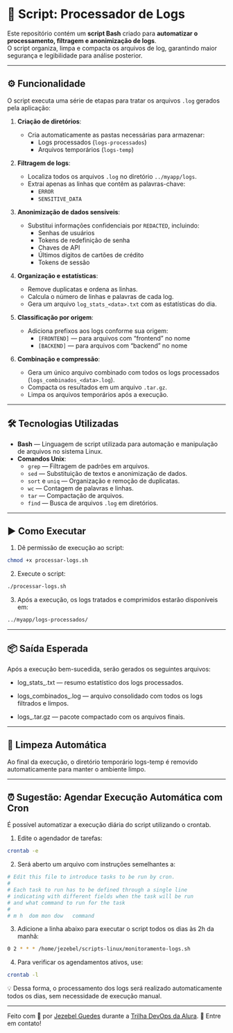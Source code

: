 # 🧩 Script: Processador de Logs

Este repositório contém um **script Bash** criado para **automatizar o processamento, filtragem e anonimização de logs**.  
O script organiza, limpa e compacta os arquivos de log, garantindo maior segurança e legibilidade para análise posterior.

---
## ⚙️ Funcionalidade

O script executa uma série de etapas para tratar os arquivos `.log` gerados pela aplicação:

1. **Criação de diretórios**:
   - Cria automaticamente as pastas necessárias para armazenar:
     - Logs processados (`logs-processados`)
     - Arquivos temporários (`logs-temp`)

2. **Filtragem de logs**:
   - Localiza todos os arquivos `.log` no diretório `../myapp/logs`.
   - Extrai apenas as linhas que contêm as palavras-chave:
     - `ERROR`
     - `SENSITIVE_DATA`

3. **Anonimização de dados sensíveis**:
   - Substitui informações confidenciais por `REDACTED`, incluindo:
     - Senhas de usuários  
     - Tokens de redefinição de senha  
     - Chaves de API  
     - Últimos dígitos de cartões de crédito  
     - Tokens de sessão

4. **Organização e estatísticas**:
   - Remove duplicatas e ordena as linhas.
   - Calcula o número de linhas e palavras de cada log.
   - Gera um arquivo `log_stats_<data>.txt` com as estatísticas do dia.

5. **Classificação por origem**:
   - Adiciona prefixos aos logs conforme sua origem:
     - `[FRONTEND]` — para arquivos com “frontend” no nome
     - `[BACKEND]` — para arquivos com “backend” no nome

6. **Combinação e compressão**:
   - Gera um único arquivo combinado com todos os logs processados (`logs_combinados_<data>.log`).
   - Compacta os resultados em um arquivo `.tar.gz`.
   - Limpa os arquivos temporários após a execução.

---

## 🛠️ Tecnologias Utilizadas

- **Bash** — Linguagem de script utilizada para automação e manipulação de arquivos no sistema Linux.
- **Comandos Unix**:
  - `grep` — Filtragem de padrões em arquivos.
  - `sed` — Substituição de textos e anonimização de dados.
  - `sort` e `uniq` — Organização e remoção de duplicatas.
  - `wc` — Contagem de palavras e linhas.
  - `tar` — Compactação de arquivos.
  - `find` — Busca de arquivos `.log` em diretórios.

---

## ▶️ Como Executar

1. Dê permissão de execução ao script:
```bash
chmod +x processar-logs.sh
```

2. Execute o script:
```bash
./processar-logs.sh
```

3. Após a execução, os logs tratados e comprimidos estarão disponíveis em:
```bash
../myapp/logs-processados/
```
---

## 📦 Saída Esperada

Após a execução bem-sucedida, serão gerados os seguintes arquivos:

- log_stats_<data>.txt — resumo estatístico dos logs processados.

- logs_combinados_<data>.log — arquivo consolidado com todos os logs filtrados e limpos.

- logs_<data>.tar.gz — pacote compactado com os arquivos finais.

---

## 🧹 Limpeza Automática

Ao final da execução, o diretório temporário logs-temp é removido automaticamente para manter o ambiente limpo.

---

## ⏰ Sugestão: Agendar Execução Automática com Cron

É possível automatizar a execução diária do script utilizando o crontab.

1. Edite o agendador de tarefas:
```bash
crontab -e
```

2. Será aberto um arquivo com instruções semelhantes a:
```bash
# Edit this file to introduce tasks to be run by cron.
#
# Each task to run has to be defined through a single line
# indicating with different fields when the task will be run
# and what command to run for the task
#
# m h  dom mon dow   command
```

3. Adicione a linha abaixo para executar o script todos os dias às 2h da manhã:
```bash
0 2 * * * /home/jezebel/scripts-linux/monitoramento-logs.sh
```

4. Para verificar os agendamentos ativos, use:
```bash
crontab -l
```

💡 Dessa forma, o processamento dos logs será realizado automaticamente todos os dias, sem necessidade de execução manual.

---
Feito com 💙 por [Jezebel Guedes](https://www.linkedin.com/in/jezebel-guedes/) durante a [Trilha DevOps da Alura](https://cursos.alura.com.br/course/linux-criando-script-processamento-arquivos-logs).
👋 Entre em contato!